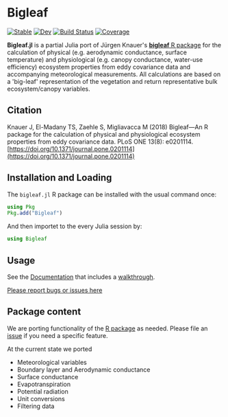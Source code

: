 # Bigleaf

[![Stable](https://img.shields.io/badge/docs-stable-blue.svg)](https://bgctw.github.io/Bigleaf.jl/stable)
[![Dev](https://img.shields.io/badge/docs-dev-blue.svg)](https://bgctw.github.io/Bigleaf.jl/dev)
[![Build Status](https://github.com/bgctw/Bigleaf.jl/workflows/CI/badge.svg)](https://github.com/bgctw/Bigleaf.jl/actions)
[![Coverage](https://codecov.io/gh/bgctw/Bigleaf.jl/branch/main/graph/badge.svg)](https://codecov.io/gh/bgctw/Bigleaf.jl)


**Bigleaf.jl** is a partial Julia port of Jürgen Knauer's 
[**bigleaf** R package](https://bitbucket.org/juergenknauer/Bigleaf) 
for the calculation of physical (e.g. aerodynamic conductance, surface temperature) 
and physiological (e.g. canopy conductance, water-use efficiency) ecosystem properties 
from eddy covariance data and accompanying meteorological measurements. 
All calculations are based on a 'big-leaf' representation of the vegetation and 
return representative bulk ecosystem/canopy variables.


## Citation
Knauer J, El-Madany TS, Zaehle S, Migliavacca M (2018) Bigleaf—An R package for the calculation of physical and physiological ecosystem properties from eddy covariance data.
PLoS ONE 13(8): e0201114. [https://doi.org/10.1371/journal.pone.0201114](https://doi.org/10.1371/journal.pone.0201114)


## Installation and Loading

The `bigleaf.jl` R package can be installed with the usual command once:

```julia
using Pkg
Pkg.add("Bigleaf")
```

And then importet to the every Julia session by:
```julia
using Bigleaf
```

## Usage
See the [Documentation](https://bgctw.github.io/Bigleaf.jl/dev/) 
that includes a [walkthrough](https://bgctw.github.io/Bigleaf.jl/dev/walkthrough/).

[Please report bugs or issues here](https://github.com/bgctw/Bigleaf.jl/issues)

## Package content 
We are porting functionality of the [R package](https://bitbucket.org/juergenknauer/Bigleaf) as needed. Please
file an [issue](https://github.com/bgctw/Bigleaf.jl/issues) if you need a specific feature.

At the current state we ported
- Meteorological variables
- Boundary layer and Aerodynamic conductance
- Surface conductance
- Evapotranspiration
- Potential radiation
- Unit conversions
- Filtering data

